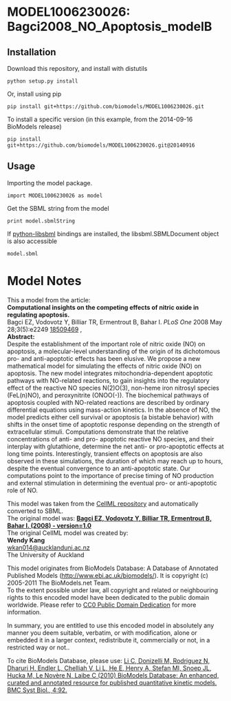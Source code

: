 # MODEL1006230026: Bagci2008_NO_Apoptosis_modelB

## Installation

Download this repository, and install with distutils

`python setup.py install`

Or, install using pip

`pip install git+https://github.com/biomodels/MODEL1006230026.git`

To install a specific version (in this example, from the 2014-09-16 BioModels release)

`pip install git+https://github.com/biomodels/MODEL1006230026.git@20140916`

## Usage

Importing the model package.

`import MODEL1006230026 as model`

Get the SBML string from the model

`print model.sbmlString`

If [python-libsbml](https://pypi.python.org/pypi/python-libsbml) bindings are
installed, the libsbml.SBMLDocument object is also accessible

`model.sbml`


# Model Notes


This a model from the article:  
**Computational insights on the competing effects of nitric oxide in regulating apoptosis.**   
Bagci EZ, Vodovotz Y, Billiar TR, Ermentrout B, Bahar I. _PLoS One_ 2008 May
28;3(5):e2249 [18509469](http://www.ncbi.nlm.nih.gov/pubmed/18509469) ,  
**Abstract:**   
Despite the establishment of the important role of nitric oxide (NO) on
apoptosis, a molecular-level understanding of the origin of its dichotomous
pro- and anti-apoptotic effects has been elusive. We propose a new
mathematical model for simulating the effects of nitric oxide (NO) on
apoptosis. The new model integrates mitochondria-dependent apoptotic pathways
with NO-related reactions, to gain insights into the regulatory effect of the
reactive NO species N(2)O(3), non-heme iron nitrosyl species (FeL(n)NO), and
peroxynitrite (ONOO(-)). The biochemical pathways of apoptosis coupled with
NO-related reactions are described by ordinary differential equations using
mass-action kinetics. In the absence of NO, the model predicts either cell
survival or apoptosis (a bistable behavior) with shifts in the onset time of
apoptotic response depending on the strength of extracellular stimuli.
Computations demonstrate that the relative concentrations of anti- and pro-
apoptotic reactive NO species, and their interplay with glutathione, determine
the net anti- or pro-apoptotic effects at long time points. Interestingly,
transient effects on apoptosis are also observed in these simulations, the
duration of which may reach up to hours, despite the eventual convergence to
an anti-apoptotic state. Our computations point to the importance of precise
timing of NO production and external stimulation in determining the eventual
pro- or anti-apoptotic role of NO.

This model was taken from the [CellML
repository](http://www.cellml.org/models) and automatically converted to SBML.  
The original model was: [ **Bagci EZ, Vodovotz Y, Billiar TR, Ermentrout B,
Bahar I. (2008) - version=1.0**
](http://models.cellml.org/exposure/c88faf27bf1debd1d733f555269f64b9)  
The original CellML model was created by:  
**Wendy Kang**   
wkan014@aucklanduni.ac.nz  
The University of Auckland  

This model originates from BioModels Database: A Database of Annotated
Published Models (http://www.ebi.ac.uk/biomodels/). It is copyright (c)
2005-2011 The BioModels.net Team.  
To the extent possible under law, all copyright and related or neighbouring
rights to this encoded model have been dedicated to the public domain
worldwide. Please refer to [CC0 Public Domain
Dedication](http://creativecommons.org/publicdomain/zero/1.0/) for more
information.

In summary, you are entitled to use this encoded model in absolutely any
manner you deem suitable, verbatim, or with modification, alone or embedded it
in a larger context, redistribute it, commercially or not, in a restricted way
or not..  
  
To cite BioModels Database, please use: [Li C, Donizelli M, Rodriguez N,
Dharuri H, Endler L, Chelliah V, Li L, He E, Henry A, Stefan MI, Snoep JL,
Hucka M, Le Novère N, Laibe C (2010) BioModels Database: An enhanced, curated
and annotated resource for published quantitative kinetic models. BMC Syst
Biol., 4:92.](http://www.ncbi.nlm.nih.gov/pubmed/20587024)



